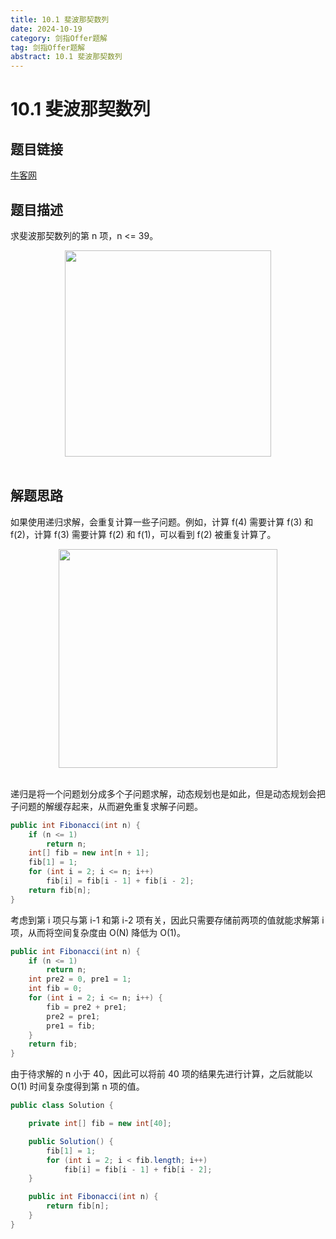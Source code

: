 ```yaml
---
title: 10.1 斐波那契数列
date: 2024-10-19
category: 剑指Offer题解
tag: 剑指Offer题解
abstract: 10.1 斐波那契数列
---
```


# 10.1 斐波那契数列

## 题目链接

[牛客网](https://www.nowcoder.com/practice/c6c7742f5ba7442aada113136ddea0c3?tpId=13&tqId=11160&tPage=1&rp=1&ru=/ta/coding-interviews&qru=/ta/coding-interviews/question-ranking&from=cyc_github)

## 题目描述

求斐波那契数列的第 n 项，n \<= 39。

<!--<div align="center"><img src="https://latex.codecogs.com/gif.latex?f(n)=\left\{\begin{array}{rcl}0&&{n=0}\\1&&{n=1}\\f(n-1)+f(n-2)&&{n>1}\end{array}\right." class="mathjax-pic"/></div> <br> -->

<div align="center"> <img src="https://cs-notes-1256109796.cos.ap-guangzhou.myqcloud.com/45be9587-6069-4ab7-b9ac-840db1a53744.jpg" width="330px"> </div><br>

## 解题思路

如果使用递归求解，会重复计算一些子问题。例如，计算 f(4) 需要计算 f(3) 和 f(2)，计算 f(3) 需要计算 f(2) 和 f(1)，可以看到 f(2) 被重复计算了。

<div align="center"> <img src="https://cs-notes-1256109796.cos.ap-guangzhou.myqcloud.com/c13e2a3d-b01c-4a08-a69b-db2c4e821e09.png" width="350px"/> </div><br>

递归是将一个问题划分成多个子问题求解，动态规划也是如此，但是动态规划会把子问题的解缓存起来，从而避免重复求解子问题。

```java
public int Fibonacci(int n) {
    if (n <= 1)
        return n;
    int[] fib = new int[n + 1];
    fib[1] = 1;
    for (int i = 2; i <= n; i++)
        fib[i] = fib[i - 1] + fib[i - 2];
    return fib[n];
}
```

考虑到第 i 项只与第 i-1 和第 i-2 项有关，因此只需要存储前两项的值就能求解第 i 项，从而将空间复杂度由 O(N) 降低为 O(1)。

```java
public int Fibonacci(int n) {
    if (n <= 1)
        return n;
    int pre2 = 0, pre1 = 1;
    int fib = 0;
    for (int i = 2; i <= n; i++) {
        fib = pre2 + pre1;
        pre2 = pre1;
        pre1 = fib;
    }
    return fib;
}
```

由于待求解的 n 小于 40，因此可以将前 40 项的结果先进行计算，之后就能以 O(1) 时间复杂度得到第 n 项的值。

```java
public class Solution {

    private int[] fib = new int[40];

    public Solution() {
        fib[1] = 1;
        for (int i = 2; i < fib.length; i++)
            fib[i] = fib[i - 1] + fib[i - 2];
    }

    public int Fibonacci(int n) {
        return fib[n];
    }
}
```

